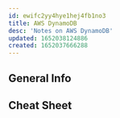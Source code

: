 ```yaml
---
id: ewifc2yy4hye1hej4fb1no3
title: AWS DynamoDB
desc: 'Notes on AWS DynamoDB'
updated: 1652038124886
created: 1652037666288
---
```

## General Info

## Cheat Sheet
